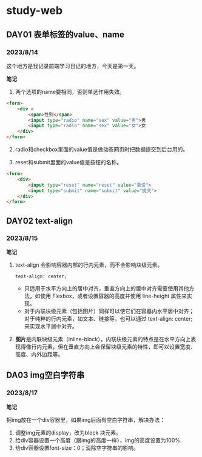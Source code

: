 # study-web
## DAY01 表单标签的value、name
### 2023/8/14
 这个地方是我记录前端学习日记的地方，今天是第一天。



**笔记**

1. 两个选项的name要相同，否则单选作用失效。
```html
<form>
    <div >
        <span>性别</span>
        <input type="radio" name="sex" value="男">男
        <input type="radio" name="sex" value="女">女
    </div>
</form>
```
2. radio和checkbox里面的value值是做动态网页时把数据提交到后台用的。

3. reset和submit里面的value值是按钮的名称。
```html
<form>
    <div>
        <input type="reset" name="reset" value="重设">
        <input type="submit" name="submit" value="提交">
    </div>
</form>
```

## DAY02 text-align
### 2023/8/15 

**笔记**

1. text-align 会影响容器内部的行内元素，而不会影响块级元素。
   
   `text-align: center; `
   - 只适用于水平方向上的居中对齐，垂直方向上的居中对齐需要使用其他方法，如使用 Flexbox，或者设置容器的高度并使用 line-height 属性来实现。
   - 对于内联块级元素（包括图片）同样可以使它们在容器内水平居中对齐；对于纯粹的行内元素，如文本、链接等，也可以通过 text-align: center; 来实现水平居中对齐。

2. **图片**是内联块级元素（inline-block）。内联块级元素的特点是在水平方向上表现得像行内元素，但在垂直方向上会保留块级元素的特性，即可以设置宽度、高度、内外边距等。

## DA03 img空白字符串
### 2023/8/17
**笔记**

把img放在一个div容器里，如果img后面有空白字符串，解决办法：
1. 调整img元素的display，改为block 块元素。
2. 给div容器设置一个高度（跟img的高度一样），img的高度设置为100%.
3. 给div容器设置font-size：0；消除空字符串的影响。


